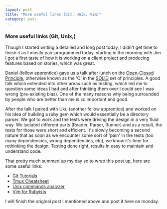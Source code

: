```yaml
---
layout: post
title: "More useful links (Git, Unix, Vim)"
category: post
---
```


### More useful links (Git, Unix,)

Though I started writing a detailed and long post today, I didn't get time to finish it as I mostly pair-programmed today, starting in the morning with Jim.
I got a first taste of how it is working on a client project and producing features based on stories, which was great.

Daniel (fellow apprentice) gave us a talk after lunch on the [Open-Closed Principle](http://en.wikipedia.org/wiki/Open/closed_principle), otherwise known as the 'O' in the [SOLID](http://en.wikipedia.org/wiki/SOLID_(object-oriented_design)) set of principles. A good talk which extended into other areas such as testing, which led me to question some ideas I had and after thinking them over I could see I was wrong (pre-existing bias). One of the many reasons why being surrounded by people who are better than me is so important and good. 

After the talk I paired with Uku (another fellow apprentice) and worked on his idea of building a ruby gem which would essentially be a directory parser. We got to work and the tests were driving the design in a very fluid way. We isolated different parts (Reader, Parser, Runner) and as a result, the tests for those were short and efficient. It's slowly becoming a second nature that as soon as we encounter some sort of 'pain' in the tests (too many dependencies, wrong dependencies, etc), we know it's time for rethinking the design. Testing done right, results in easy to maintain and understand code.

That pretty much summed up my day so to wrap this post up, here are some useful links:

- [Git Tutorials](https://www.atlassian.com/git/tutorial)
- [Tmux Cheatsheet](https://gist.github.com/henrik/1967800)
- [Unix commands analyzer](http://explainshell.com/)
- [Vim for Rubyists](http://www.vimninjas.com/2012/08/28/vim-for-rubyists-part-1/)

I will finish the original post I mentioned above and post it here on monday.
